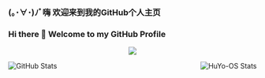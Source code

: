 ### (｡･∀･)ﾉﾞ嗨 欢迎来到我的GitHub个人主页
### Hi there 👋 Welcome to my GitHub Profile
<p align="center">
  <img src="https://31ea06d6.cpolar.cn/get/@HuYo-OS?theme=gelbooru" />
</p>

<p>
  <img src="https://github-readme-stats.vercel.app/api?username=HuYo-OS" title="GitHub Stats" alt="GitHub Stats" align="left" />
  <img src="https://github-readme-stats.vercel.app/api/top-langs/?username=HuYo-OS" title="HuYo-OS Stats" alt="HuYo-OS Stats" align="right" />
</p>
